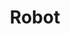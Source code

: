 ---
layout: page
title: Robot
nav: true
nav_order: 3
dropdown: true
children:
  - title: summary
    permalink: /research_robot_summary/
  - title: divider

  - title: Bio-inpired MAV
    permalink: /research_robot_biomav/
  - title: divider

  - title: VTOL
    permalink: /research_robot_VTOL/
  - title: divider
  
  - title: Multi UAV
    permalink: /research_robot_multiUAV/
  - title: divider

  - title: DL applications
    permalink: /research_robot_DL_app/
  - title: divider

  - title: SAR UAV
    permalink: /research_robot_SARUAV/
  - title: divider

  - title: Heterogeneous System
    permalink: /research_robot_hetero/
  - title: divider

  - title: UUV
    permalink: /research_robot_UUV/
---